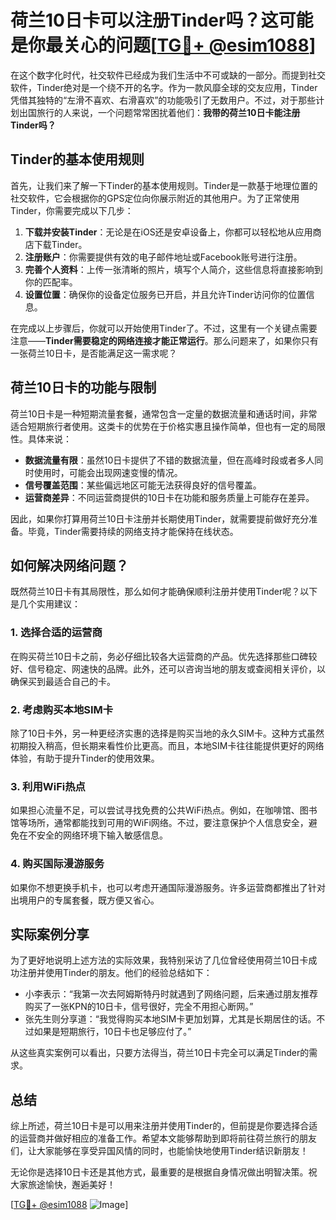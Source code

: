 # 荷兰10日卡可以注册Tinder吗？这可能是你最关心的问题[[TG💪+ @esim1088](https://t.me/s/esim1088)]

在这个数字化时代，社交软件已经成为我们生活中不可或缺的一部分。而提到社交软件，Tinder绝对是一个绕不开的名字。作为一款风靡全球的交友应用，Tinder凭借其独特的“左滑不喜欢、右滑喜欢”的功能吸引了无数用户。不过，对于那些计划出国旅行的人来说，一个问题常常困扰着他们：**我带的荷兰10日卡能注册Tinder吗？**

## Tinder的基本使用规则

首先，让我们来了解一下Tinder的基本使用规则。Tinder是一款基于地理位置的社交软件，它会根据你的GPS定位向你展示附近的其他用户。为了正常使用Tinder，你需要完成以下几步：

1. **下载并安装Tinder**：无论是在iOS还是安卓设备上，你都可以轻松地从应用商店下载Tinder。
2. **注册账户**：你需要提供有效的电子邮件地址或Facebook账号进行注册。
3. **完善个人资料**：上传一张清晰的照片，填写个人简介，这些信息将直接影响到你的匹配率。
4. **设置位置**：确保你的设备定位服务已开启，并且允许Tinder访问你的位置信息。

在完成以上步骤后，你就可以开始使用Tinder了。不过，这里有一个关键点需要注意——**Tinder需要稳定的网络连接才能正常运行**。那么问题来了，如果你只有一张荷兰10日卡，是否能满足这一需求呢？

## 荷兰10日卡的功能与限制

荷兰10日卡是一种短期流量套餐，通常包含一定量的数据流量和通话时间，非常适合短期旅行者使用。这类卡的优势在于价格实惠且操作简单，但也有一定的局限性。具体来说：

- **数据流量有限**：虽然10日卡提供了不错的数据流量，但在高峰时段或者多人同时使用时，可能会出现网速变慢的情况。
- **信号覆盖范围**：某些偏远地区可能无法获得良好的信号覆盖。
- **运营商差异**：不同运营商提供的10日卡在功能和服务质量上可能存在差异。

因此，如果你打算用荷兰10日卡注册并长期使用Tinder，就需要提前做好充分准备。毕竟，Tinder需要持续的网络支持才能保持在线状态。

## 如何解决网络问题？

既然荷兰10日卡有其局限性，那么如何才能确保顺利注册并使用Tinder呢？以下是几个实用建议：

### 1. **选择合适的运营商**
在购买荷兰10日卡之前，务必仔细比较各大运营商的产品。优先选择那些口碑较好、信号稳定、网速快的品牌。此外，还可以咨询当地的朋友或查阅相关评价，以确保买到最适合自己的卡。

### 2. **考虑购买本地SIM卡**
除了10日卡外，另一种更经济实惠的选择是购买当地的永久SIM卡。这种方式虽然初期投入稍高，但长期来看性价比更高。而且，本地SIM卡往往能提供更好的网络体验，有助于提升Tinder的使用效果。

### 3. **利用WiFi热点**
如果担心流量不足，可以尝试寻找免费的公共WiFi热点。例如，在咖啡馆、图书馆等场所，通常都能找到可用的WiFi网络。不过，要注意保护个人信息安全，避免在不安全的网络环境下输入敏感信息。

### 4. **购买国际漫游服务**
如果你不想更换手机卡，也可以考虑开通国际漫游服务。许多运营商都推出了针对出境用户的专属套餐，既方便又省心。

## 实际案例分享

为了更好地说明上述方法的实际效果，我特别采访了几位曾经使用荷兰10日卡成功注册并使用Tinder的朋友。他们的经验总结如下：

- 小李表示：“我第一次去阿姆斯特丹时就遇到了网络问题，后来通过朋友推荐购买了一张KPN的10日卡，信号很好，完全不用担心断网。”
- 张先生则分享道：“我觉得购买本地SIM卡更加划算，尤其是长期居住的话。不过如果是短期旅行，10日卡也足够应付了。”

从这些真实案例可以看出，只要方法得当，荷兰10日卡完全可以满足Tinder的需求。

## 总结

综上所述，荷兰10日卡是可以用来注册并使用Tinder的，但前提是你要选择合适的运营商并做好相应的准备工作。希望本文能够帮助到即将前往荷兰旅行的朋友们，让大家能够在享受异国风情的同时，也能愉快地使用Tinder结识新朋友！

无论你是选择10日卡还是其他方式，最重要的是根据自身情况做出明智决策。祝大家旅途愉快，邂逅美好！

[[TG💪+ @esim1088](https://t.me/s/esim1088) ![Image](https://i.postimg.cc/4NQfJmqS/Snipaste-2025-05-13-00-14-12.png)]
